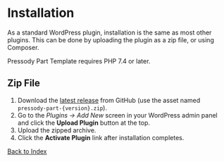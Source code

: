 # Installation

As a standard WordPress plugin, installation is the same as most other plugins. This can be done by uploading the plugin as a zip file, or using Composer.

Pressody Part Template requires PHP 7.4 or later.

## Zip File

1. Download the [latest release](https://github.com/pressody/pressody-part-template/releases/latest) from GitHub (use the asset named `pressody-part-{version}.zip`).
2. Go to the _Plugins &rarr; Add New_ screen in your WordPress admin panel and click the __Upload Plugin__ button at the top.
3. Upload the zipped archive.
4. Click the __Activate Plugin__ link after installation completes.

[Back to Index](index.md)
